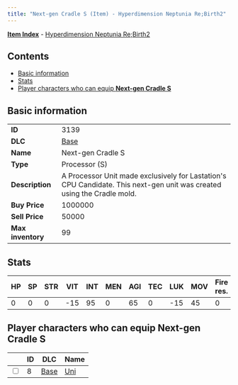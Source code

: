 ```yaml
---
title: "Next-gen Cradle S (Item) - Hyperdimension Neptunia Re;Birth2"
---
```


[**Item Index**](/neptunia/rb2/item/index.html) - [Hyperdimension Neptunia Re;Birth2](/neptunia/rb2)

## Contents

- [Basic information](#basic-information)
- [Stats](#stats)
- [Player characters who can equip **Next-gen Cradle S**](#player-characters-who-can-equip-next-gen-cradle-s)

## Basic information

|   |   |
| -- | -- |
| **ID** | 3139 |
| **DLC** | [Base](/neptunia/rb2/dlc/0-base.html) |
| **Name** | Next-gen Cradle S |
| **Type** | Processor (S) |
| **Description** | A Processor Unit made exclusively for Lastation's CPU Candidate. This next-gen unit was created using the Cradle mold. |
| **Buy Price** | 1000000 |
| **Sell Price** | 50000 |
| **Max inventory** | 99 |

## Stats

| HP | SP | STR | VIT | INT | MEN | AGI | TEC | LUK | MOV | Fire res. | Ice res. | Wind res. | Lightning res. |
| -- | -- | --- | --- | --- | --- | --- | --- | --- | --- | --------- | -------- | --------- | -------------- |
| 0 | 0 | 0 | -15 | 95 | 0 | 65 | 0 | -15 | 45 | 0 | 0 | 0 | 0 |

## Player characters who can equip **Next-gen Cradle S**

|    | ID | DLC | Name |
| -- | -- | --- | ---- |
| <input type="checkbox" id="rb2-player-0-8" class="trackbox" /> | 8 | [Base](/neptunia/rb2/dlc/0-base.html) | [Uni](/neptunia/rb2/player/0-8-uni.html) |